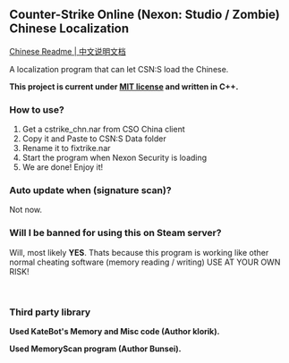 ## Counter-Strike Online (Nexon: Studio / Zombie) Chinese Localization

[Chinese Readme | 中文说明文档](./README_CN.md)

A localization program that can let CSN:S load the Chinese.

**This project is current under [MIT license](./LICENSE) and written in C++.**

### How to use?
1. Get a cstrike_chn.nar from CSO China client
2. Copy it and Paste to CSN:S Data folder
3. Rename it to fixtrike.nar
4. Start the program when Nexon Security is loading
5. We are done! Enjoy it!

### Auto update when (signature scan)?
Not now.

### Will I be banned for using this on Steam server?
Will, most likely **YES**.
Thats because this program is working like other normal cheating software (memory reading / writing)
USE AT YOUR OWN RISK!

‮


### Third party library

**Used KateBot's Memory and Misc code (Author klorik).**

**Used MemoryScan program (Author Bunsei).**
